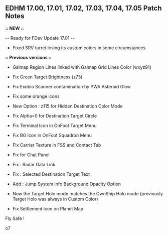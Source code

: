 ## EDHM 17.00, 17.01, 17.02, 17.03, 17.04, 17.05 Patch Notes

**:: NEW ::**

-- Ready for FDev Update 17.01 --

- Fixed SRV turret losing its custom colors in some circumstances


**:: Previous versions ::**

- Galmap Region Lines linked with Galmap Grid Lines Color (wxyz91)

- Fix Green Target Brightness (z73)

- Fix Exobio Scanner contamination by PWA Asteroid Glow

- Fix some orange icons

- New Option : z115 for Hidden Destination Color Mode

- Fix Alpha=0 for Destination Target Circle

- Fix Terminal Icon in OnFoot Target Menu

- Fix BG Icon in OnFoot Squadron Menu

- Fix Carrier Texture in FSS and Contact Tab

- Fix for Chat Panel

- Fix : Radar Data Link

- Fix : Selected Destination Target Text

- Add : Jump System Info Background Opacity Option

- Now the Target Holo mode matches the OwnShip Holo mode (previously Target Holo was always in Custom Color)

- Fix Settlement icon on Planet Map


Fly Safe !

o7
